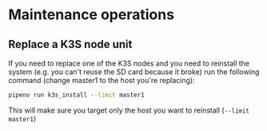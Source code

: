 # Maintenance operations

## Replace a K3S node unit

If you need to replace one of the K3S nodes and you need to reinstall the system (e.g. you can't reuse the SD card
because it broke) run the following command (change master1 to the host you're replacing):

```bash
pipenv run k3s_install --limit master1
```

This will make sure you target only the host you want to reinstall (`--limit master1`)
